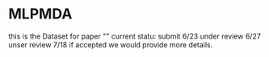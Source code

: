 # MLPMDA
this is the Dataset for paper ""
current statu:
submit 6/23
under review 6/27
unser review 7/18
if accepted we would provide more details.
